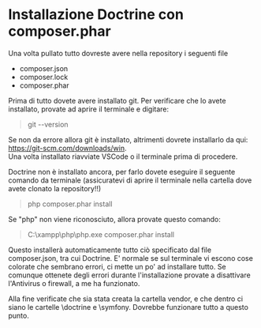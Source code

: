 # Installazione Doctrine con composer.phar
Una volta pullato tutto dovreste avere nella repository i seguenti file

- composer.json
- composer.lock
- composer.phar

Prima di tutto dovete avere installato git. Per verificare che lo avete installato, provate ad aprire il terminale e digitare:
> git --version

Se non da errore allora git è installato, altrimenti dovrete installarlo da qui: https://git-scm.com/downloads/win. <br>
Una volta installato riavviate VSCode o il terminale prima di procedere.

Doctrine non è installato ancora, per farlo dovete eseguire il seguente comando da terminale (assicuratevi di aprire il terminale
nella cartella dove avete clonato la repository!!)

> php composer.phar install

Se "php" non viene riconosciuto, allora provate questo comando:

> C:\xampp\php\php.exe composer.phar install

Questo installerà automaticamente tutto ciò specificato dal file composer.json, tra cui Doctrine.
E' normale se sul terminale vi escono cose colorate che sembrano errori, ci mette un po' ad installare tutto. Se comunque ottenete degli errori durante l'installazione provate a disattivare l'Antivirus o firewall, a me ha funzionato.

Alla fine verificate che sia stata creata la cartella vendor\, e che dentro ci siano le cartelle \doctrine e \symfony.
Dovrebbe funzionare tutto a questo punto.